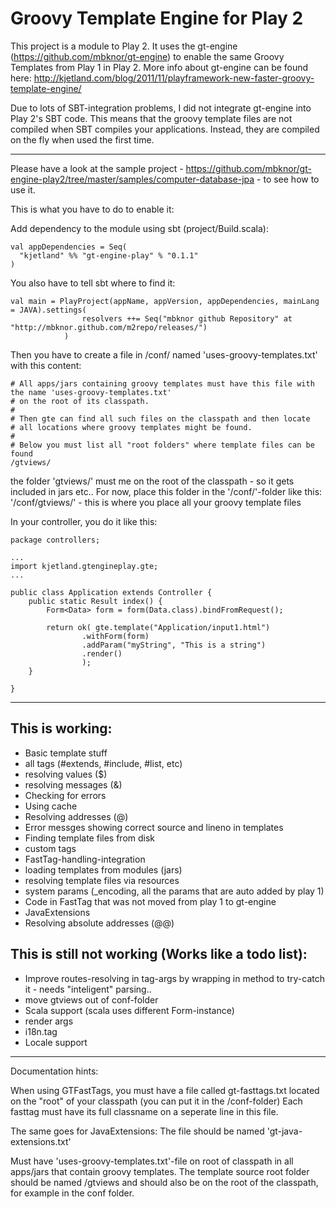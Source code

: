 Groovy Template Engine for Play 2
=========

This project is a module to Play 2. It uses the gt-engine (https://github.com/mbknor/gt-engine) to enable the same Groovy Templates from Play 1 in Play 2.
More info about gt-engine can be found here: http://kjetland.com/blog/2011/11/playframework-new-faster-groovy-template-engine/

Due to lots of SBT-integration problems, I did not integrate gt-engine into Play 2's SBT code. This means that the groovy template files
are not compiled when SBT compiles your applications. Instead, they are compiled on the fly when used the first time.

---------------

Please have a look at the sample project - https://github.com/mbknor/gt-engine-play2/tree/master/samples/computer-database-jpa - to see how to use it.

This is what you have to do to enable it:

Add dependency to the module using sbt (project/Build.scala):

	val appDependencies = Seq(
	  "kjetland" %% "gt-engine-play" % "0.1.1"
	)

You also have to tell sbt where to find it:

	val main = PlayProject(appName, appVersion, appDependencies, mainLang = JAVA).settings(
					resolvers ++= Seq("mbknor github Repository" at "http://mbknor.github.com/m2repo/releases/")   
				)

Then you have to create a file in /conf/ named 'uses-groovy-templates.txt' with this content:

	# All apps/jars containing groovy templates must have this file with the name 'uses-groovy-templates.txt'
	# on the root of its classpath.
	#
	# Then gte can find all such files on the classpath and then locate
	# all locations where groovy templates might be found.
	#
	# Below you must list all "root folders" where template files can be found
	/gtviews/
	
the folder 'gtviews/' must me on the root of the classpath - so it gets included in jars etc..
For now, place this folder in the '/conf/'-folder like this: '/conf/gtviews/' - this is where you place all your groovy template files

In your controller, you do it like this:

	package controllers;
	
	...
	import kjetland.gtengineplay.gte;
	...
	
	public class Application extends Controller {
		public static Result index() {
	        Form<Data> form = form(Data.class).bindFromRequest();

	        return ok( gte.template("Application/input1.html")
	                .withForm(form)
	                .addParam("myString", "This is a string")
	                .render()
					);
	    }

	}



---------------

This is working:
----------------

 * Basic template stuff
 * all tags (#extends, #include, #list, etc)
 * resolving values ($)
 * resolving messages (&)
 * Checking for errors
 * Using cache
 * Resolving addresses (@)
 * Error messges showing correct source and lineno in templates
 * Finding template files from disk
 * custom tags
 * FastTag-handling-integration
 * loading templates from modules (jars)
 * resolving template files via resources
 * system params (_encoding, all the params that are auto added by play 1)
 * Code in FastTag that was not moved from play 1 to gt-engine
 * JavaExtensions
 * Resolving absolute addresses (@@)



This is still not working (Works like a todo list):
------------

 * Improve routes-resolving in tag-args by wrapping in method to try-catch it - needs "inteligent" parsing..
 * move gtviews out of conf-folder
 * Scala support (scala uses different Form-instance)
 * render args
 * i18n.tag
 * Locale support


----------


Documentation hints:

When using GTFastTags, you must have a file called gt-fasttags.txt located on the "root" of your classpath (you can put it in the /conf-folder)
Each fasttag must have its full classname on a seperate line in this file.

The same goes for JavaExtensions: The file should be named 'gt-java-extensions.txt'

Must have 'uses-groovy-templates.txt'-file on root of classpath in all apps/jars that contain groovy templates.
The template source root folder should be named /gtviews and should also be on the root of the classpath, for example in the conf folder.